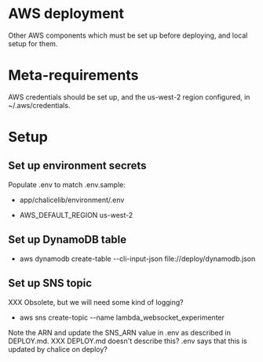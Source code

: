 # AWS deployment

Other AWS components which must be set up before deploying, and local setup for them.

# Meta-requirements

AWS credentials should be set up, and the us-west-2 region configured, in ~/.aws/credentials.

# Setup

## Set up environment secrets

Populate .env to match .env.sample:
- app/chalicelib/environment/.env

- AWS_DEFAULT_REGION us-west-2

## Set up DynamoDB table

- aws dynamodb create-table --cli-input-json file://deploy/dynamodb.json 

## Set up SNS topic

XXX Obsolete, but we will need some kind of logging?

- aws sns create-topic --name lambda_websocket_experimenter

Note the ARN and update the SNS_ARN value in .env as described in DEPLOY.md.
XXX DEPLOY.md doesn't describe this? .env says that this is updated by chalice on deploy?
